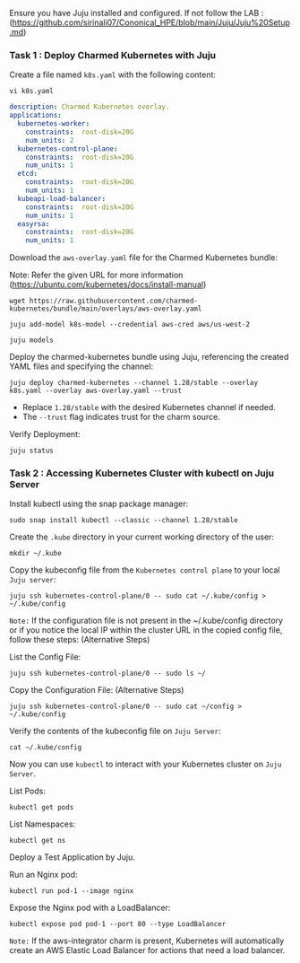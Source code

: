 Ensure you have Juju installed and configured. If not follow the LAB : (https://github.com/sirinali07/Cononical_HPE/blob/main/Juju/Juju%20Setup.md)

### Task 1 : Deploy Charmed Kubernetes with Juju
Create a file named `k8s.yaml` with the following content:
```
vi k8s.yaml
```
```yaml
description: Charmed Kubernetes overlay.
applications:
  kubernetes-worker:
    constraints:  root-disk=20G
    num_units: 2
  kubernetes-control-plane:
    constraints:  root-disk=20G
    num_units: 1
  etcd:
    constraints:  root-disk=20G
    num_units: 1
  kubeapi-load-balancer:
    constraints:  root-disk=20G
    num_units: 1
  easyrsa:
    constraints:  root-disk=20G
    num_units: 1
```

Download the `aws-overlay.yaml` file for the Charmed Kubernetes bundle:

Note: Refer the given URL for more information (https://ubuntu.com/kubernetes/docs/install-manual)

```
wget https://raw.githubusercontent.com/charmed-kubernetes/bundle/main/overlays/aws-overlay.yaml
```
```
juju add-model k8s-model --credential aws-cred aws/us-west-2
```
```
juju models
```
Deploy the charmed-kubernetes bundle using Juju, referencing the created YAML files and specifying the channel:
```
juju deploy charmed-kubernetes --channel 1.28/stable --overlay k8s.yaml --overlay aws-overlay.yaml --trust
```
* Replace `1.28/stable` with the desired Kubernetes channel if needed.
* The `--trust` flag indicates trust for the charm source.

Verify Deployment:

```  
juju status
```

### Task 2 : Accessing Kubernetes Cluster with kubectl on Juju Server
Install kubectl using the snap package manager:
```
sudo snap install kubectl --classic --channel 1.28/stable
```
Create the `.kube` directory in your current working directory of the user:
```
mkdir ~/.kube
```
Copy the kubeconfig file from the `Kubernetes control plane` to your local `Juju server`:
```
juju ssh kubernetes-control-plane/0 -- sudo cat ~/.kube/config > ~/.kube/config
```
`Note:` If the configuration file is not present in the ~/.kube/config directory or if you notice the local IP within the cluster URL in the copied config file, follow these steps:
(Alternative Steps)

List the Config File:
```
juju ssh kubernetes-control-plane/0 -- sudo ls ~/
```
Copy the Configuration File:
(Alternative Steps)
```
juju ssh kubernetes-control-plane/0 -- sudo cat ~/config > ~/.kube/config
```
Verify the contents of the kubeconfig file on `Juju Server`:
```
cat ~/.kube/config
```
Now you can use `kubectl` to interact with your Kubernetes cluster on `Juju Server`.

List Pods:
```
kubectl get pods
```
List Namespaces:
```
kubectl get ns
```

Deploy a Test Application by Juju.

Run an Nginx pod:
```
kubectl run pod-1 --image nginx
```
Expose the Nginx pod with a LoadBalancer:
```
kubectl expose pod pod-1 --port 80 --type LoadBalancer
```
`Note:` If the aws-integrator charm is present, Kubernetes will automatically create an AWS Elastic Load Balancer for actions that need a load balancer.








